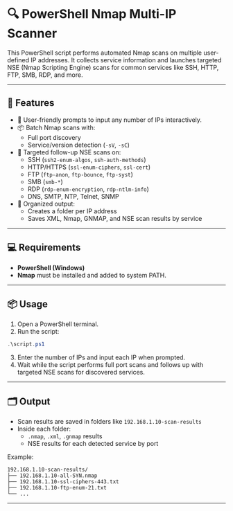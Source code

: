 # 🔍 PowerShell Nmap Multi-IP Scanner

This PowerShell script performs automated Nmap scans on multiple user-defined IP addresses. It collects service information and launches targeted NSE (Nmap Scripting Engine) scans for common services like SSH, HTTP, FTP, SMB, RDP, and more.

---

## 🚀 Features

- 🧠 User-friendly prompts to input any number of IPs interactively.
- 📦 Batch Nmap scans with:
  - Full port discovery
  - Service/version detection (`-sV`, `-sC`)
- 🎯 Targeted follow-up NSE scans on:
  - SSH (`ssh2-enum-algos`, `ssh-auth-methods`)
  - HTTP/HTTPS (`ssl-enum-ciphers`, `ssl-cert`)
  - FTP (`ftp-anon`, `ftp-bounce`, `ftp-syst`)
  - SMB (`smb-*`)
  - RDP (`rdp-enum-encryption`, `rdp-ntlm-info`)
  - DNS, SMTP, NTP, Telnet, SNMP
- 📁 Organized output:
  - Creates a folder per IP address
  - Saves XML, Nmap, GNMAP, and NSE scan results by service

---

## 💻 Requirements

- **PowerShell (Windows)**
- **Nmap** must be installed and added to system PATH.

---

## 📦 Usage

1. Open a PowerShell terminal.
2. Run the script:

```powershell
.\script.ps1
```

3. Enter the number of IPs and input each IP when prompted.
4. Wait while the script performs full port scans and follows up with targeted NSE scans for discovered services.

---

## 🗂 Output

- Scan results are saved in folders like `192.168.1.10-scan-results`
- Inside each folder:
  - `.nmap`, `.xml`, `.gnmap` results
  - NSE results for each detected service by port

Example:
```
192.168.1.10-scan-results/
├── 192.168.1.10-all-SYN.nmap
├── 192.168.1.10-ssl-ciphers-443.txt
├── 192.168.1.10-ftp-enum-21.txt
└── ...
```

---
